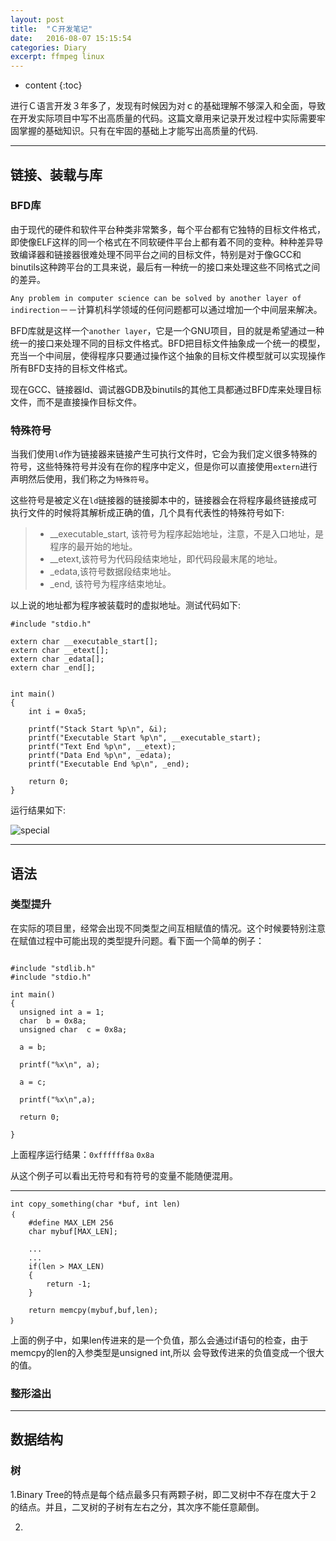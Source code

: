 ```yaml
---
layout: post
title:  "Ｃ开发笔记"
date:   2016-08-07 15:15:54
categories: Diary
excerpt: ffmpeg linux
---
```


* content
{:toc}


进行Ｃ语言开发３年多了，发现有时候因为对ｃ的基础理解不够深入和全面，导致在开发实际项目中写不出高质量的代码。这篇文章用来记录开发过程中实际需要牢固掌握的基础知识。只有在牢固的基础上才能写出高质量的代码. 


---


## 链接、装载与库

### BFD库

由于现代的硬件和软件平台种类非常繁多，每个平台都有它独特的目标文件格式，即使像ELF这样的同一个格式在不同软硬件平台上都有着不同的变种。种种差异导致编译器和链接器很难处理不同平台之间的目标文件，特别是对于像GCC和binutils这种跨平台的工具来说，最后有一种统一的接口来处理这些不同格式之间的差异。

`Any problem in computer science can be solved by another layer of indirection`－－计算机科学领域的任何问题都可以通过增加一个中间层来解决。

BFD库就是这样一个`another layer`，它是一个GNU项目，目的就是希望通过一种统一的接口来处理不同的目标文件格式。BFD把目标文件抽象成一个统一的模型，充当一个中间层，使得程序只要通过操作这个抽象的目标文件模型就可以实现操作所有BFD支持的目标文件格式。

现在GCC、链接器ld、调试器GDB及binutils的其他工具都通过BFD库来处理目标文件，而不是直接操作目标文件。




### 特殊符号

当我们使用`ld`作为链接器来链接产生可执行文件时，它会为我们定义很多特殊的符号，这些特殊符号并没有在你的程序中定义，但是你可以直接使用`extern`进行声明然后使用，我们称之为`特殊符号`。

这些符号是被定义在`ld`链接器的链接脚本中的，链接器会在将程序最终链接成可执行文件的时候将其解析成正确的值，几个具有代表性的特殊符号如下:

> * __executable_start, 该符号为程序起始地址，注意，不是入口地址，是程序的最开始的地址。
> * __etext,该符号为代码段结束地址，即代码段最末尾的地址。
> * _edata,该符号数据段结束地址。
> * _end, 该符号为程序结束地址。	

以上说的地址都为程序被装载时的虚拟地址。测试代码如下:

<pre><code>#include "stdio.h"

extern char __executable_start[];
extern char __etext[];
extern char _edata[];
extern char _end[];


int main()
{
	int i = 0xa5;

	printf("Stack Start %p\n", &i);
	printf("Executable Start %p\n", __executable_start);
	printf("Text End %p\n", __etext);
	printf("Data End %p\n", _edata);
	printf("Executable End %p\n", _end);

	return 0;
}
</code></pre>

运行结果如下:

![special](http://omp8s6jms.bkt.clouddn.com/image/git/special.png)

---

## 语法

### 类型提升

在实际的项目里，经常会出现不同类型之间互相赋值的情况。这个时候要特别注意在赋值过程中可能出现的类型提升问题。看下面一个简单的例子：
<pre><code>
#include "stdlib.h"
#include "stdio.h" 

int main()
{
  unsigned int a = 1;
  char  b = 0x8a;
  unsigned char  c = 0x8a;

  a = b;

  printf("%x\n", a);

  a = c;

  printf("%x\n",a);

  return 0;

}
</code></pre>

上面程序运行结果：`0xffffff8a`  `0x8a`

从这个例子可以看出无符号和有符号的变量不能随便混用。

---

<pre><code>int copy_something(char *buf, int len)
｛
	#define MAX_LEM 256
	char mybuf[MAX_LEN];

	...
	...
	if(len > MAX_LEN)
	{
		return -1;
	}

	return memcpy(mybuf,buf,len);
｝
</code></pre>

上面的例子中，如果len传进来的是一个负值，那么会通过if语句的检查，由于memcpy的len的入参类型是unsigned int,所以
会导致传进来的负值变成一个很大的值。



### 整形溢出


---

## 数据结构

### 树

1.Binary Tree的特点是每个结点最多只有两颗子树，即二叉树中不存在度大于２的结点。并且，二叉树的子树有左右之分，其次序不能任意颠倒。

2.






